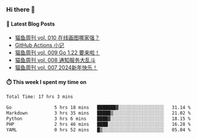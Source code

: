 ### Hi there 👋


#### 📖 Latest Blog Posts
<!-- BLOG-POST-LIST:START -->
- [猫鱼周刊 vol. 010 在线画图哪家强？](https://ameow.xyz/archives/weekly-010)
- [GitHub Actions 小记](https://ameow.xyz/archives/github-actions)
- [猫鱼周刊 vol. 009 Go 1.22 要来啦！](https://ameow.xyz/archives/weekly-009)
- [猫鱼周刊 vol. 008 通知服务大乱斗](https://ameow.xyz/archives/weekly-008)
- [猫鱼周刊 vol. 007 2024新年快乐！](https://ameow.xyz/archives/weekly-007)
<!-- BLOG-POST-LIST:END -->

#### ⏱️ This week I spent my time on
<!--START_SECTION:waka-->

```txt
Total Time: 17 hrs 3 mins

Go                5 hrs 18 mins   ███████▓░░░░░░░░░░░░░░░░░   31.14 %
Markdown          3 hrs 35 mins   █████▒░░░░░░░░░░░░░░░░░░░   21.02 %
Python            3 hrs 6 mins    ████▓░░░░░░░░░░░░░░░░░░░░   18.15 %
PHP               2 hrs 46 mins   ████░░░░░░░░░░░░░░░░░░░░░   16.28 %
YAML              0 hrs 52 mins   █▒░░░░░░░░░░░░░░░░░░░░░░░   05.04 %
```

<!--END_SECTION:waka-->

<!--
**LeslieLeung/LeslieLeung** is a ✨ _special_ ✨ repository because its `README.md` (this file) appears on your GitHub profile.

Here are some ideas to get you started:

- 🔭 I’m currently working on ...
- 🌱 I’m currently learning ...
- 👯 I’m looking to collaborate on ...
- 🤔 I’m looking for help with ...
- 💬 Ask me about ...
- 📫 How to reach me: ...
- 😄 Pronouns: ...
- ⚡ Fun fact: ...
-->
